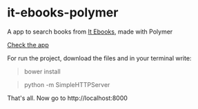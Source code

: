 it-ebooks-polymer
=================

A app to search books from [It Ebooks](http://www.it-ebooks.info/), made with Polymer

[Check the app](http://itebooks.herokuapp.com/)

For run the project, download the files and in your terminal write:

> bower install

> python -m SimpleHTTPServer

That's all. Now go to http://localhost:8000
